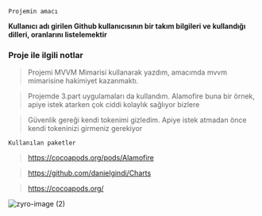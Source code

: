 `Projemin amacı` 

**Kullanıcı adı girilen Github kullanıcısının bir takım bilgileri ve  kullandığı dilleri, oranlarını listelemektir**

###  Proje ile ilgili notlar

>  Projemi MVVM Mimarisi kullanarak yazdım, amacımda mvvm mimarisine hakimiyet kazanmaktı. 

> Projemde 3.part uygulamaları da kullandım. Alamofire buna bir örnek, apiye istek atarken çok ciddi kolaylık sağlıyor bizlere

> Güvenlik gereği kendi tokenimi gizledim. Apiye istek atmadan önce kendi tokeninizi girmeniz gerekiyor



`Kullanılan paketler`

> https://cocoapods.org/pods/Alamofire

>  https://github.com/danielgindi/Charts

> https://cocoapods.org/




![zyro-image (2)](https://github.com/nurabdullah/GithubUserSearchApp/assets/48687868/1c9f3f08-4404-45ce-8d5c-d313113ca4b8)
